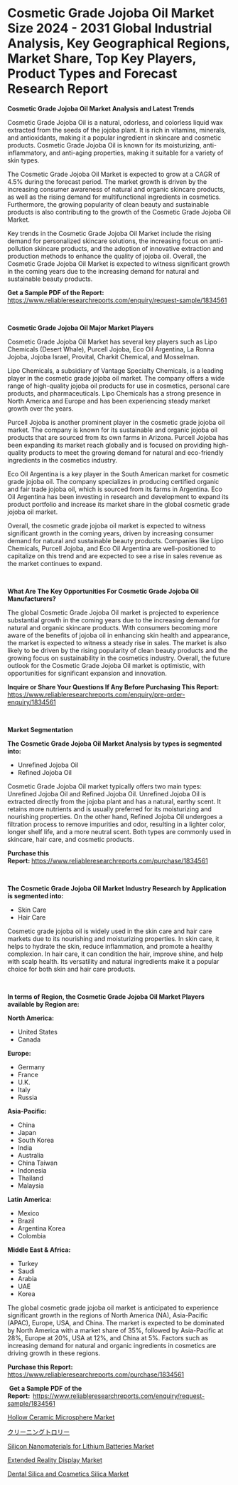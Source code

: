 <p><h1>Cosmetic Grade Jojoba Oil Market Size 2024 - 2031 Global Industrial Analysis, Key Geographical Regions, Market Share, Top Key Players, Product Types and Forecast Research Report</h1></p><p><strong>Cosmetic Grade Jojoba Oil Market Analysis and Latest Trends</strong></p>
<p><p>Cosmetic Grade Jojoba Oil is a natural, odorless, and colorless liquid wax extracted from the seeds of the jojoba plant. It is rich in vitamins, minerals, and antioxidants, making it a popular ingredient in skincare and cosmetic products. Cosmetic Grade Jojoba Oil is known for its moisturizing, anti-inflammatory, and anti-aging properties, making it suitable for a variety of skin types.</p><p>The Cosmetic Grade Jojoba Oil Market is expected to grow at a CAGR of 4.5% during the forecast period. The market growth is driven by the increasing consumer awareness of natural and organic skincare products, as well as the rising demand for multifunctional ingredients in cosmetics. Furthermore, the growing popularity of clean beauty and sustainable products is also contributing to the growth of the Cosmetic Grade Jojoba Oil Market.</p><p>Key trends in the Cosmetic Grade Jojoba Oil Market include the rising demand for personalized skincare solutions, the increasing focus on anti-pollution skincare products, and the adoption of innovative extraction and production methods to enhance the quality of jojoba oil. Overall, the Cosmetic Grade Jojoba Oil Market is expected to witness significant growth in the coming years due to the increasing demand for natural and sustainable beauty products.</p></p>
<p><strong>Get a Sample PDF of the Report:&nbsp;</strong> <a href="https://www.reliableresearchreports.com/enquiry/request-sample/1834561">https://www.reliableresearchreports.com/enquiry/request-sample/1834561</a></p>
<p>&nbsp;</p>
<p><strong>Cosmetic Grade Jojoba Oil Major Market Players</strong></p>
<p><p>Cosmetic Grade Jojoba Oil Market has several key players such as Lipo Chemicals (Desert Whale), Purcell Jojoba, Eco Oil Argentina, La Ronna Jojoba, Jojoba Israel, Provital, Charkit Chemical, and Mosselman. </p><p>Lipo Chemicals, a subsidiary of Vantage Specialty Chemicals, is a leading player in the cosmetic grade jojoba oil market. The company offers a wide range of high-quality jojoba oil products for use in cosmetics, personal care products, and pharmaceuticals. Lipo Chemicals has a strong presence in North America and Europe and has been experiencing steady market growth over the years.</p><p>Purcell Jojoba is another prominent player in the cosmetic grade jojoba oil market. The company is known for its sustainable and organic jojoba oil products that are sourced from its own farms in Arizona. Purcell Jojoba has been expanding its market reach globally and is focused on providing high-quality products to meet the growing demand for natural and eco-friendly ingredients in the cosmetics industry.</p><p>Eco Oil Argentina is a key player in the South American market for cosmetic grade jojoba oil. The company specializes in producing certified organic and fair trade jojoba oil, which is sourced from its farms in Argentina. Eco Oil Argentina has been investing in research and development to expand its product portfolio and increase its market share in the global cosmetic grade jojoba oil market.</p><p>Overall, the cosmetic grade jojoba oil market is expected to witness significant growth in the coming years, driven by increasing consumer demand for natural and sustainable beauty products. Companies like Lipo Chemicals, Purcell Jojoba, and Eco Oil Argentina are well-positioned to capitalize on this trend and are expected to see a rise in sales revenue as the market continues to expand.</p></p>
<p>&nbsp;</p>
<p><strong>What Are The Key Opportunities For Cosmetic Grade Jojoba Oil Manufacturers?</strong></p>
<p><p>The global Cosmetic Grade Jojoba Oil market is projected to experience substantial growth in the coming years due to the increasing demand for natural and organic skincare products. With consumers becoming more aware of the benefits of jojoba oil in enhancing skin health and appearance, the market is expected to witness a steady rise in sales. The market is also likely to be driven by the rising popularity of clean beauty products and the growing focus on sustainability in the cosmetics industry. Overall, the future outlook for the Cosmetic Grade Jojoba Oil market is optimistic, with opportunities for significant expansion and innovation.</p></p>
<p><strong>Inquire or Share Your Questions If Any Before Purchasing This Report:</strong> <a href="https://www.reliableresearchreports.com/enquiry/pre-order-enquiry/1834561">https://www.reliableresearchreports.com/enquiry/pre-order-enquiry/1834561</a></p>
<p>&nbsp;</p>
<p><strong>Market Segmentation</strong></p>
<p><strong>The Cosmetic Grade Jojoba Oil Market Analysis by types is segmented into:</strong></p>
<p><ul><li>Unrefined Jojoba Oil</li><li>Refined Jojoba Oil</li></ul></p>
<p><p>Cosmetic Grade Jojoba Oil market typically offers two main types: Unrefined Jojoba Oil and Refined Jojoba Oil. Unrefined Jojoba Oil is extracted directly from the jojoba plant and has a natural, earthy scent. It retains more nutrients and is usually preferred for its moisturizing and nourishing properties. On the other hand, Refined Jojoba Oil undergoes a filtration process to remove impurities and odor, resulting in a lighter color, longer shelf life, and a more neutral scent. Both types are commonly used in skincare, hair care, and cosmetic products.</p></p>
<p><strong>Purchase this Report:&nbsp;</strong><a href="https://www.reliableresearchreports.com/purchase/1834561">https://www.reliableresearchreports.com/purchase/1834561</a></p>
<p>&nbsp;</p>
<p><strong>The Cosmetic Grade Jojoba Oil Market Industry Research by Application is segmented into:</strong></p>
<p><ul><li>Skin Care</li><li>Hair Care</li></ul></p>
<p><p>Cosmetic grade jojoba oil is widely used in the skin care and hair care markets due to its nourishing and moisturizing properties. In skin care, it helps to hydrate the skin, reduce inflammation, and promote a healthy complexion. In hair care, it can condition the hair, improve shine, and help with scalp health. Its versatility and natural ingredients make it a popular choice for both skin and hair care products.</p></p>
<p>&nbsp;</p>
<p><strong>In terms of Region, the Cosmetic Grade Jojoba Oil Market Players available by Region are:</strong></p>
<p>
    <p> <strong> North America: </strong>
        <ul>
            <li>United States</li>
            <li>Canada</li>
        </ul>
        </p> 
    <p> <strong> Europe: </strong>
        <ul>
            <li>Germany</li>
            <li>France</li>
            <li>U.K.</li>
            <li>Italy</li>
            <li>Russia</li>
        </ul>
        </p> 
    <p> <strong> Asia-Pacific: </strong>
        <ul>
            <li>China</li>
            <li>Japan</li>
            <li>South Korea</li>
            <li>India</li>
            <li>Australia</li>
            <li>China Taiwan</li>
            <li>Indonesia</li>
            <li>Thailand</li>
            <li>Malaysia</li>
        </ul>
        </p> 
    <p> <strong> Latin America: </strong>
        <ul>
            <li>Mexico</li>
            <li>Brazil</li>
            <li>Argentina Korea</li>
            <li>Colombia</li>
        </ul>
        </p> 
    <p> <strong> Middle East & Africa: </strong>
        <ul>
            <li>Turkey</li>
            <li>Saudi</li>
            <li>Arabia</li>
            <li>UAE</li>
            <li>Korea</li>
        </ul>
    </p>
    </p>
<p><p>The global cosmetic grade jojoba oil market is anticipated to experience significant growth in the regions of North America (NA), Asia-Pacific (APAC), Europe, USA, and China. The market is expected to be dominated by North America with a market share of 35%, followed by Asia-Pacific at 28%, Europe at 20%, USA at 12%, and China at 5%. Factors such as increasing demand for natural and organic ingredients in cosmetics are driving growth in these regions.</p></p>
<p><strong>Purchase this Report: </strong><a href="https://www.reliableresearchreports.com/purchase/1834561">https://www.reliableresearchreports.com/purchase/1834561</a></p>
<p>&nbsp;<strong>Get a Sample PDF of the Report:&nbsp;&nbsp;</strong><a href="https://www.reliableresearchreports.com/enquiry/request-sample/1834561">https://www.reliableresearchreports.com/enquiry/request-sample/1834561</a></p>
<p><strong></strong></p>
<p><p><a href="https://issuu.com/reportprime-2/docs/hollow-ceramic-microsphere-market-size-2030.pptx">Hollow Ceramic Microsphere Market</a></p><p><a href="https://github.com/ihabdkwlxs948/Market-Research-Report-List-1/blob/main/63267621395.md">クリーニングトロリー</a></p><p><a href="https://github.com/guneycigdem35/Market-Research-Report-List-2/blob/main/silicon-nanomaterials-for-lithium-batteries-market.md">Silicon Nanomaterials for Lithium Batteries Market</a></p><p><a href="https://issuu.com/reportprime-2/docs/extended-reality-display-market-size-2030.pptx">Extended Reality Display Market</a></p><p><a href="https://github.com/biheemgalvinlouises6hokrh3h/Market-Research-Report-List-1/blob/main/dental-silica-and-cosmetics-silica-market.md">Dental Silica and Cosmetics Silica Market</a></p></p>
